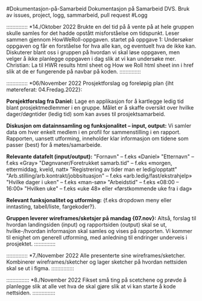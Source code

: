 #Dokumentasjon-på-Samarbeid
Dokumentasjon på Samarbeid
DVS. Bruk av issues, project, logg, sammarbeid, pull request
#Logg

::::::::::::::
*14./Oktober 2022
Brukte en del tid på å vente på at hele gruppen skulle samles for det hadde opstått misforståelse om tidspunkt.
Leser sammen gjennom HowWeRoll-oppgaven.
startet på oppgave 1:
Undersøker oppgaven og får en forståelse for hva alle kan, og eventuelt hva de ikke kan.
Diskuterer blant oss i gruppen på hvordan vi skal løse oppgaven, men velger å ikke planlegge oppgaven i dag slik at vi kan undersøke mer.
Christian: La til HWR results html sheet og How we Roll html sheet inn i href slik at de er fungerende på navbar på koden.
::::::::::::::


::::::::::::::
*06/November 2022
Prosjektforslag og foreløpig plan {iht møtereferat: 04.Fredag.2022}:

**Porsjektforslag fra Daniel:** 
Lage en applikasjon for å kartlegge ledig tid blant prosjektmedlemmer i en gruppe. 
Målet er å skaffe oversikt over hvilke dager/døgntider (ledig tid) som kan avses til prosjektsamarbeid.

**Diskusjon om datainnsamling og funksjonalitet – input, output:** 
Vi samler data om hver enkelt medlem i en profil for sammenstilling i en rapport. 
Rapporten, uansett utforming, inneholder klar informasjon om tidene som passer (best) for å møtes/samarbeide.

**Relevante datafelt (input/output):** 
"Fornavn" – f.eks «Daniel» 
"Etternavn" – f.eks «Gray» 
"Døgnvaner/Foretrukket samarb.tid" – f.eks «morgen, ettermiddag, kveld, natt» 
"Registrering av tider man er ledig/opptatt"
"Arb.stilling/arb.kontrakt/jobbsituasjon" – f.eks «arb.ledig/fast/ekstrahjelp» 
"Hvilke dager i uken" – f.eks «man-søn» "Arbeidstid" – f.eks «08:00 – 16:00» 
"Hvilken uke" – f.eks «uke 48» eller «førstkommende uke fra i dag»

**Relevant funksjonalitet og utforming:** 
{f.eks dropdown meny eller inntasting, tabell/liste, fargekoder?}.

**Gruppen leverer wireframes/sketsjer på mandag {07.nov}:**
Altså, forslag til hvordan landingsiden (input) og rapportsiden (output) skal se ut, 
hvilke-/hvordan informasjon skal samles og vises på rapporten. 
Vi kommer til enighet om generell utforming, med anledning til endringer underveis i prosjektet.
::::::::::::::



::::::::::::::
*7./November 2022
Alle presenterte sine wireframes/sketcher.
Kombinerer wireframes/sketcher og lager sketcher på hvordan nettsiden skal se ut i figma.
:::::::::::::::

:::::::::::::::
*8./November 2022
Fikset små ting på scetchene og prøvde å planlegge slik at alle vet hva de skal gjøre slik at vi kan starte å kode nettsiden. 
:::::::::::::::